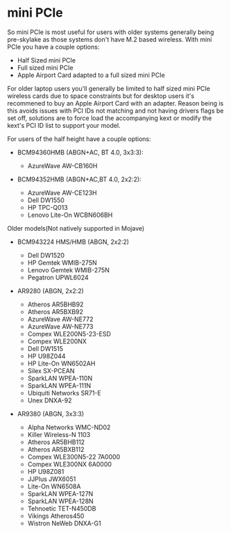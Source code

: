 # mini PCIe

So mini PCIe is most useful for users with older systems generally being pre-skylake as those systems don't have M.2 based wireless. With mini PCIe you have a couple options:

* Half Sized mini PCIe
* Full sized mini PCIe
* Apple Airport Card adapted to a full sized mini PCIe

For older laptop users you'll generally be limited to half sized mini PCIe wireless cards due to space constraints but for desktop users it's recommened to buy an Apple Airport Card with an adapter. Reason being is this avoids issues with PCI IDs not matching and not having drivers flags be set off, solutions are to force load the accompanying kext or modify the kext's PCI ID list to support your model.


For users of the half height have a couple options:

* BCM94360HMB (ABGN+AC, BT 4.0, 3x3:3):

   * AzureWave AW-CB160H
   
* BCM94352HMB (ABGN+AC,BT 4.0, 2x2:2):

   * AzureWave AW-CE123H
   * Dell DW1550
   * HP TPC-Q013
   * Lenovo Lite-On WCBN606BH

Older models(Not natively supported in Mojave)

* BCM943224 HMS/HMB (ABGN, 2x2:2)
   * Dell DW1520
   * HP Gemtek WMIB-275N 
   * Lenovo Gemtek WMIB-275N
   * Pegatron UPWL6024
   
* AR9280 (ABGN, 2x2:2)

   * Atheros AR5BHB92
   * Atheros AR5BXB92
   * AzureWave AW-NE772
   * AzureWave AW-NE773
   * Compex WLE200N5-23-ESD
   * Compex WLE200NX
   * Dell DW1515
   * HP U98Z044
   * HP Lite-On WN6502AH
   * Silex SX-PCEAN
   * SparkLAN WPEA-110N
   * SparkLAN WPEA-111N
   * Ubiquiti Networks SR71-E
   * Unex DNXA-92

* AR9380 (ABGN, 3x3:3)
   * Alpha Networks WMC-ND02
   * Killer Wireless-N 1103
   * Atheros AR5BHB112
   * Atheros AR5BXB112
   * Compex WLE300N5-22 7A0000
   * Compex WLE300NX 6A0000
   * HP U98Z081
   * JJPlus JWX6051
   * Lite-On WN6508A
   * SparkLAN WPEA-127N
   * SparkLAN WPEA-128N
   * Tehnoetic TET-N450DB
   * Vikings Atheros450
   * Wistron NeWeb DNXA-G1
